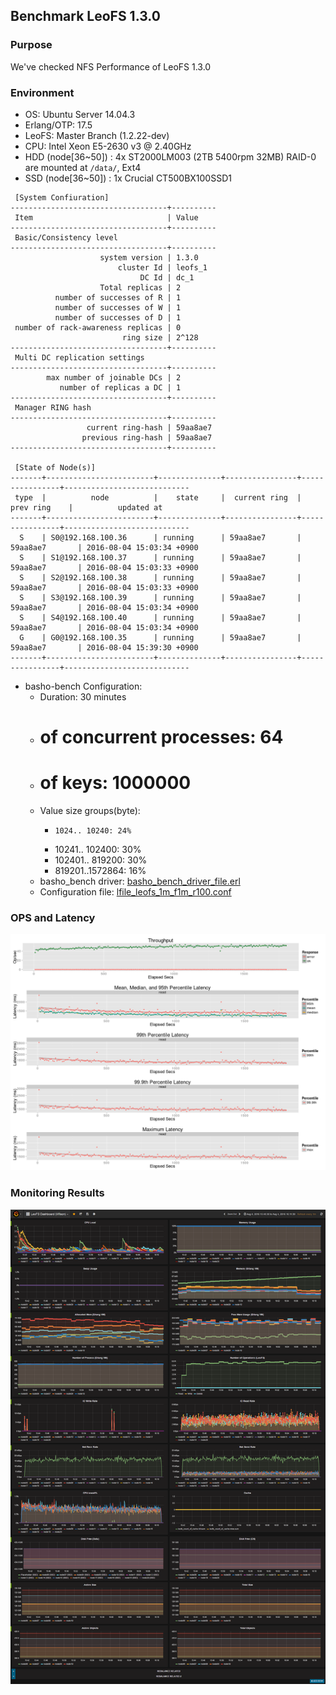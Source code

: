 ## Benchmark LeoFS 1.3.0 

### Purpose
We've checked NFS Performance of LeoFS 1.3.0

### Environment
* OS: Ubuntu Server 14.04.3
* Erlang/OTP: 17.5
* LeoFS: Master Branch (1.2.22-dev)
* CPU: Intel Xeon E5-2630 v3 @ 2.40GHz
* HDD (node[36~50]) : 4x ST2000LM003 (2TB 5400rpm 32MB) RAID-0 are mounted at `/data/`, Ext4
* SSD (node[36~50]) : 1x Crucial CT500BX100SSD1

```
 [System Confiuration]
-----------------------------------+----------
 Item                              | Value
-----------------------------------+----------
 Basic/Consistency level
-----------------------------------+----------
                    system version | 1.3.0
                        cluster Id | leofs_1
                             DC Id | dc_1
                    Total replicas | 2
          number of successes of R | 1
          number of successes of W | 1
          number of successes of D | 1
 number of rack-awareness replicas | 0
                         ring size | 2^128
-----------------------------------+----------
 Multi DC replication settings
-----------------------------------+----------
        max number of joinable DCs | 2
           number of replicas a DC | 1
-----------------------------------+----------
 Manager RING hash
-----------------------------------+----------
                 current ring-hash | 59aa8ae7
                previous ring-hash | 59aa8ae7
-----------------------------------+----------

 [State of Node(s)]
-------+------------------------+--------------+----------------+----------------+----------------------------
 type  |          node          |    state     |  current ring  |   prev ring    |          updated at
-------+------------------------+--------------+----------------+----------------+----------------------------
  S    | S0@192.168.100.36      | running      | 59aa8ae7       | 59aa8ae7       | 2016-08-04 15:03:34 +0900
  S    | S1@192.168.100.37      | running      | 59aa8ae7       | 59aa8ae7       | 2016-08-04 15:03:33 +0900
  S    | S2@192.168.100.38      | running      | 59aa8ae7       | 59aa8ae7       | 2016-08-04 15:03:33 +0900
  S    | S3@192.168.100.39      | running      | 59aa8ae7       | 59aa8ae7       | 2016-08-04 15:03:34 +0900
  S    | S4@192.168.100.40      | running      | 59aa8ae7       | 59aa8ae7       | 2016-08-04 15:03:34 +0900
  G    | G0@192.168.100.35      | running      | 59aa8ae7       | 59aa8ae7       | 2016-08-04 15:39:30 +0900
-------+------------------------+--------------+----------------+----------------+----------------------------

```

* basho-bench Configuration:
    * Duration: 30 minutes
    * # of concurrent processes: 64
    * # of keys: 1000000
    * Value size groups(byte):
        *     1024.. 10240: 24%
        *   10241.. 102400: 30%
        *  102401.. 819200: 30%
        *  819201..1572864: 16%
    * basho_bench driver: [basho_bench_driver_file.erl](https://github.com/leo-project/basho_bench/blob/master/src/basho_bench_driver_file.erl)
    * Configuration file: [lfile_leofs_1m_f1m_r100.conf](lfile_leofs_1m_f1m_r100.conf)

### OPS and Latency
![ops-latency](summary.png)

### Monitoring Results
![monitoring-results](grafana.png)

